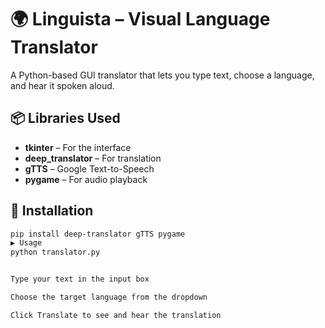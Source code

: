 # 🌍 Linguista – Visual Language Translator

A Python-based GUI translator that lets you type text, choose a language, and hear it spoken aloud.

## 📦 Libraries Used
- **tkinter** – For the interface
- **deep_translator** – For translation
- **gTTS** – Google Text-to-Speech
- **pygame** – For audio playback

## 🚀 Installation
```bash
pip install deep-translator gTTS pygame
▶ Usage
python translator.py


Type your text in the input box

Choose the target language from the dropdown

Click Translate to see and hear the translation
